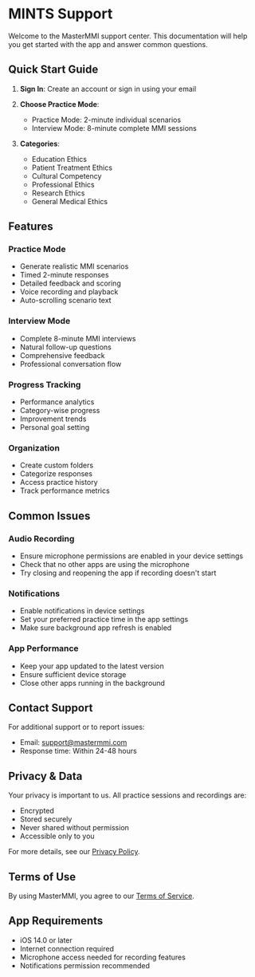 # MINTS Support

Welcome to the MasterMMI support center. This documentation will help you get started with the app and answer common questions.

## Quick Start Guide

1. **Sign In**: Create an account or sign in using your email
2. **Choose Practice Mode**: 
   - Practice Mode: 2-minute individual scenarios
   - Interview Mode: 8-minute complete MMI sessions

3. **Categories**:
   - Education Ethics
   - Patient Treatment Ethics
   - Cultural Competency
   - Professional Ethics
   - Research Ethics
   - General Medical Ethics

## Features

### Practice Mode
- Generate realistic MMI scenarios
- Timed 2-minute responses
- Detailed feedback and scoring
- Voice recording and playback
- Auto-scrolling scenario text

### Interview Mode
- Complete 8-minute MMI interviews
- Natural follow-up questions
- Comprehensive feedback
- Professional conversation flow

### Progress Tracking
- Performance analytics
- Category-wise progress
- Improvement trends
- Personal goal setting

### Organization
- Create custom folders
- Categorize responses
- Access practice history
- Track performance metrics

## Common Issues

### Audio Recording
- Ensure microphone permissions are enabled in your device settings
- Check that no other apps are using the microphone
- Try closing and reopening the app if recording doesn't start

### Notifications
- Enable notifications in device settings
- Set your preferred practice time in the app settings
- Make sure background app refresh is enabled

### App Performance
- Keep your app updated to the latest version
- Ensure sufficient device storage
- Close other apps running in the background

## Contact Support

For additional support or to report issues:
- Email: support@mastermmi.com
- Response time: Within 24-48 hours

## Privacy & Data

Your privacy is important to us. All practice sessions and recordings are:
- Encrypted
- Stored securely
- Never shared without permission
- Accessible only to you

For more details, see our [Privacy Policy](privacy-policy.md).

## Terms of Use

By using MasterMMI, you agree to our [Terms of Service](terms-of-service.md).

## App Requirements

- iOS 14.0 or later
- Internet connection required
- Microphone access needed for recording features
- Notifications permission recommended
